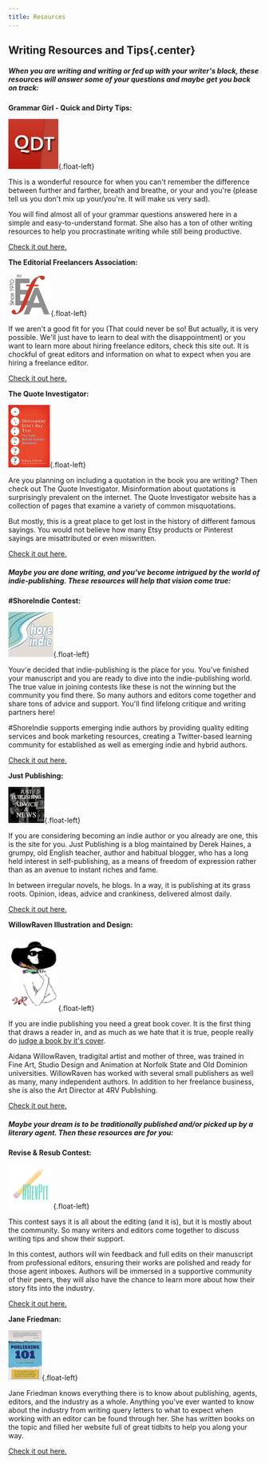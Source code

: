 ```yaml
---
title: Resources
---
```


## Writing Resources and Tips{.center}

##### When you are writing and writing or fed up with your writer's block, these resources will answer some of your questions and maybe get you back on track:

**Grammar Girl - Quick and Dirty Tips:**

![Quick and Dirty Tips](GrammarGirl.png){.float-left}

This is a wonderful resource for when you can't remember the difference between further and farther, breath and breathe, or your and you're (please tell us you don't mix up your/you're. It will make us very sad). 

You will find almost all of your grammar questions answered here in a simple and easy-to-understand format. She also has a ton of other writing resources to help you procrastinate writing while still being productive. 

[Check it out here.](http://www.quickanddirtytips.com/grammar-girl?target=_blank)


**The Editorial Freelancers Association:**

![Editorial Freelancers Association](EFA_logo_85T.gif){.float-left}

If we aren't a good fit for you (That could never be so! But actually, it is very possible. We'll just have to learn to deal with the disappointment) or you want to learn more about hiring freelance editors, check this site out. It is chockful of great editors and information on what to expect when you are hiring a freelance editor.

[Check it out here.](http://www.the-efa.org/?target=_blank)


**The Quote Investigator:**

![Quote Investigator](QuoteInvestigator.jpg){.float-left}

Are you planning on including a quotation in the book you are writing? Then check out The Quote Investigator. Misinformation about quotations is surprisingly prevalent on the internet. The Quote Investigator website has a collection of pages that examine a variety of common misquotations.

But mostly, this is a great place to get lost in the history of different famous sayings. You would not believe how many Etsy products or Pinterest sayings are misattributed or even miswritten.

[Check it out here.](http://quoteinvestigator.com/resources/?target=_blank)

##### Maybe you are done writing, and you've become intrigued by the world of indie-publishing. These resources will help that vision come true:

**\#ShoreIndie Contest:**

![ShoreIndie](shoreindie_logo.png){.float-left}

Youv'e decided that indie-publishing is the place for you. You've finished your manuscript and you are ready to dive into the indie-publishing world. The true value in joining contests like these is not the winning but the community you find there. So many authors and editors come together and share tons of advice and support. You'll find lifelong critique and writing partners here! 

\#ShoreIndie supports emerging indie authors by providing quality editing services and book marketing resources, creating a Twitter-based learning community for established as well as emerging indie and hybrid authors. 

[Check it out here.](https://shoreindie.blogspot.com/?target=_blank)

**Just Publishing:**

![Just Publishing](JustPublishing.jpg){.float-left}

If you are considering becoming an indie author or you already are one, this is the site for you. Just Publishing is a blog maintained by Derek Haines, a grumpy, old English teacher, author and habitual blogger, who has a long held interest in self-publishing, as a means of freedom of expression rather than as an avenue to instant riches and fame.

In between irregular novels, he blogs. In a way, it is publishing at its grass roots. Opinion, ideas, advice and crankiness, delivered almost daily.

[Check it out here.](http://www.derekhaines.ch/justpublishing/?target=_blank)

**WillowRaven Illustration and Design:**

![Willow Raven](1619898_orig_4e18%20%281%29.png){.float-left}

If you are indie publishing you need a great book cover. It is the first thing that draws a reader in, and as much as we hate that it is true, people really do [judge a book by it's cover](/judging-covers).

Aidana WillowRaven, tradigital artist and mother of three, was trained in Fine Art, Studio Design and Animation at Norfolk State and Old Dominion universities. WillowRaven has worked with several small publishers as well as many, many independent authors. In addition to her freelance business, she is also the Art Director at 4RV Publishing.

[Check it out here.](http://willowraven.weebly.com/?target=_blank)

##### Maybe your dream is to be traditionally published and/or picked up by a literary agent. Then these resources are for you:

**Revise & Resub Contest:**

![Revise & Resub](RevPit_hashtag_logo_small.png){.float-left}

This contest says it is all about the editing (and it is), but it is mostly about the community. So many writers and editors come together to discuss writing tips and show their support. 

In this contest, authors will win feedback and full edits on their manuscript from professional editors, ensuring their works are polished and ready for those agent inboxes. Authors will be immersed in a supportive community of their peers, they will also have the chance to learn more about how their story fits into the industry.

[Check it out here.](http://reviseresub.com/?target=_blanl)

**Jane Friedman:**

![Publishing 101](Pub101-cover.jpg){.float-left}

Jane Friedman knows everything there is to know about publishing, agents, editors, and the industry as a whole. Anything you've ever wanted to know about the industry from writing query letters to what to expect when working with an editor can be found through her. She has written books on the topic and filled her website full of great tidbits to help you along your way.

[Check it out here.](https://janefriedman.com/?target=_blank)

